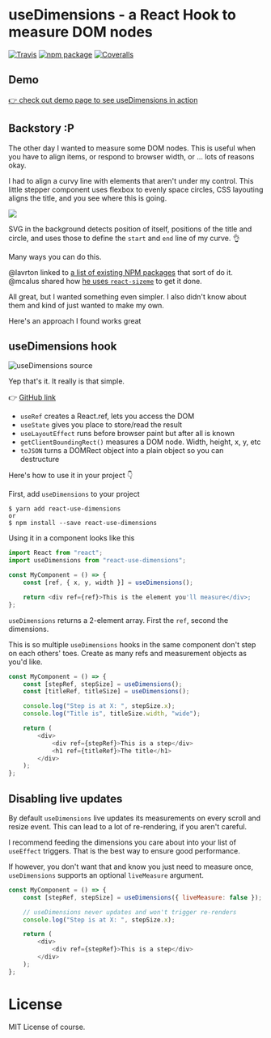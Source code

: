 # useDimensions - a React Hook to measure DOM nodes

[![Travis][build-badge]][build]
[![npm package][npm-badge]][npm]
[![Coveralls][coveralls-badge]][coveralls]

[build-badge]: https://img.shields.io/travis/user/repo/master.png?style=flat-square
[build]: https://travis-ci.org/user/repo
[npm-badge]: https://img.shields.io/npm/v/npm-package.png?style=flat-square
[npm]: https://www.npmjs.org/package/npm-package
[coveralls-badge]: https://img.shields.io/coveralls/user/repo/master.png?style=flat-square
[coveralls]: https://coveralls.io/github/user/repo

## Demo

[👉 check out demo page to see useDimensions in action](https://usedimensions.now.sh/)

## Backstory :P

The other day I wanted to measure some DOM nodes. This is useful when you have to align items, or respond to browser width, or ... lots of reasons okay.

I had to align a curvy line with elements that aren't under my control. This little stepper component uses flexbox to evenly space circles, CSS layouting aligns the title, and you see where this is going.

[![](https://s3.amazonaws.com/techletter.app/screenshot-1552494217818.png)](https://twitter.com/Swizec/status/1105494223011241984)

SVG in the background detects position of itself, positions of the title and circle, and uses those to define the `start` and `end` line of my curve. 👌

Many ways you can do this.

@lavrton linked to [a list of existing NPM packages](https://www.npmjs.com/search?q=hook%20size) that sort of do it. @mcalus shared how [he uses `react-sizeme`](https://github.com/mcalus3/open-fraksl/blob/master/src/components/DomainComponents/DrawingComponents/FractalStage.tsx) to get it done.

All great, but I wanted something even simpler. I also didn't know about them and kind of just wanted to make my own.

Here's an approach I found works great

## useDimensions hook

![useDimensions source](https://i.imgur.com/Tm1Bmdw.png)

Yep that's it. It really is that simple.

👉 [GitHub link](https://github.com/Swizec/useDimensions)

-   `useRef` creates a React.ref, lets you access the DOM
-   `useState` gives you place to store/read the result
-   `useLayoutEffect` runs before browser paint but after all is known
-   `getClientBoundingRect()` measures a DOM node. Width, height, x, y, etc
-   `toJSON` turns a DOMRect object into a plain object so you can destructure

Here's how to use it in your project 👇

First, add `useDimensions` to your project

```
$ yarn add react-use-dimensions
or
$ npm install --save react-use-dimensions
```

Using it in a component looks like this

```javascript
import React from "react";
import useDimensions from "react-use-dimensions";

const MyComponent = () => {
    const [ref, { x, y, width }] = useDimensions();

    return <div ref={ref}>This is the element you'll measure</div>;
};
```

`useDimensions` returns a 2-element array. First the `ref`, second the dimensions.

This is so multiple `useDimensions` hooks in the same component don't step on each others' toes. Create as many refs and measurement objects as you'd like.

```javascript
const MyComponent = () => {
    const [stepRef, stepSize] = useDimensions();
    const [titleRef, titleSize] = useDimensions();

    console.log("Step is at X: ", stepSize.x);
    console.log("Title is", titleSize.width, "wide");

    return (
        <div>
            <div ref={stepRef}>This is a step</div>
            <h1 ref={titleRef}>The title</h1>
        </div>
    );
};
```

## Disabling live updates

By default `useDimensions` live updates its measurements on every scroll and resize event. This can lead to a lot of re-rendering, if you aren't careful.

I recommend feeding the dimensions you care about into your list of `useEffect` triggers. That is the best way to ensure good performance.

If however, you don't want that and know you just need to measure once, `useDimensions` supports an optional `liveMeasure` argument.

```javascript
const MyComponent = () => {
    const [stepRef, stepSize] = useDimensions({ liveMeasure: false });

    // useDimensions never updates and won't trigger re-renders
    console.log("Step is at X: ", stepSize.x);

    return (
        <div>
            <div ref={stepRef}>This is a step</div>
        </div>
    );
};
```

# License

MIT License of course.
